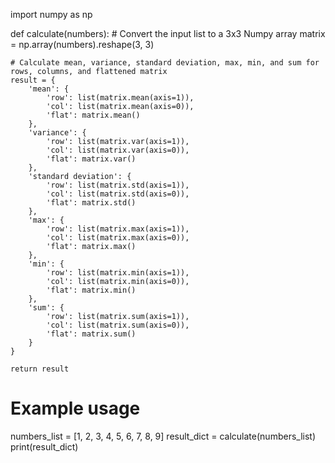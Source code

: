 import numpy as np

def calculate(numbers):
    # Convert the input list to a 3x3 Numpy array
    matrix = np.array(numbers).reshape(3, 3)

    # Calculate mean, variance, standard deviation, max, min, and sum for rows, columns, and flattened matrix
    result = {
        'mean': {
            'row': list(matrix.mean(axis=1)),
            'col': list(matrix.mean(axis=0)),
            'flat': matrix.mean()
        },
        'variance': {
            'row': list(matrix.var(axis=1)),
            'col': list(matrix.var(axis=0)),
            'flat': matrix.var()
        },
        'standard deviation': {
            'row': list(matrix.std(axis=1)),
            'col': list(matrix.std(axis=0)),
            'flat': matrix.std()
        },
        'max': {
            'row': list(matrix.max(axis=1)),
            'col': list(matrix.max(axis=0)),
            'flat': matrix.max()
        },
        'min': {
            'row': list(matrix.min(axis=1)),
            'col': list(matrix.min(axis=0)),
            'flat': matrix.min()
        },
        'sum': {
            'row': list(matrix.sum(axis=1)),
            'col': list(matrix.sum(axis=0)),
            'flat': matrix.sum()
        }
    }

    return result

# Example usage
numbers_list = [1, 2, 3, 4, 5, 6, 7, 8, 9]
result_dict = calculate(numbers_list)
print(result_dict)
